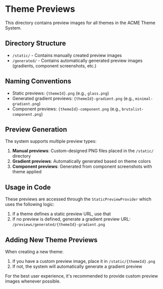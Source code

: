 # Theme Previews

This directory contains preview images for all themes in the ACME Theme System.

## Directory Structure

- `/static/` - Contains manually created preview images
- `/generated/` - Contains automatically generated preview images (gradients, component screenshots, etc.)

## Naming Conventions

- Static previews: `{themeId}.png` (e.g., `glass.png`)
- Generated gradient previews: `{themeId}-gradient.png` (e.g., `minimal-gradient.png`)
- Component previews: `{themeId}-component.png` (e.g., `brutalist-component.png`)

## Preview Generation

The system supports multiple preview types:

1. **Manual previews**: Custom-designed PNG files placed in the `/static/` directory
2. **Gradient previews**: Automatically generated based on theme colors
3. **Component previews**: Generated from component screenshots with theme applied

## Usage in Code

These previews are accessed through the `StaticPreviewProvider` which uses the following logic:

1. If a theme defines a static preview URL, use that
2. If no preview is defined, generate a gradient preview URL: `/previews/generated/{themeId}-gradient.png`

## Adding New Theme Previews

When creating a new theme:

1. If you have a custom preview image, place it in `/static/{themeId}.png`
2. If not, the system will automatically generate a gradient preview

For the best user experience, it's recommended to provide custom preview images whenever possible.
